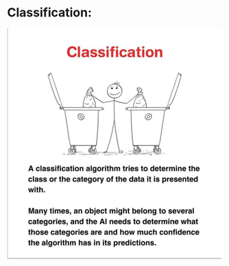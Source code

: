 # Classification:

![Screenshot](https://github.com/siwarnasri/Python-Cheatsheet/blob/main/images/Classification.webp)
